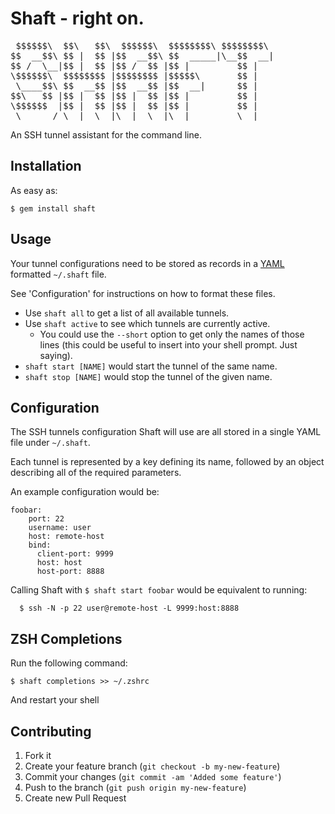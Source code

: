 # Shaft - right on.

<pre>
 $$$$$$\  $$\   $$\  $$$$$$\  $$$$$$$$\ $$$$$$$$\
$$  __$$\ $$ |  $$ |$$  __$$\ $$  _____|\__$$  __|
$$ /  \__|$$ |  $$ |$$ /  $$ |$$ |         $$ |
\$$$$$$\  $$$$$$$$ |$$$$$$$$ |$$$$$\       $$ |
 \____$$\ $$  __$$ |$$  __$$ |$$  __|      $$ |
$$\   $$ |$$ |  $$ |$$ |  $$ |$$ |         $$ |
\$$$$$$  |$$ |  $$ |$$ |  $$ |$$ |         $$ |
 \______/ \__|  \__|\__|  \__|\__|         \__|
</pre>

An SSH tunnel assistant for the command line.


## Installation

As easy as:

    $ gem install shaft

## Usage

Your tunnel configurations need to be stored as records in
a [YAML](http://www.yaml.org) formatted `~/.shaft` file.

See 'Configuration' for instructions on how to format these
files.

* Use `shaft all` to get a list of all available tunnels.
* Use `shaft active` to see which tunnels are currently active.
  - You could use the `--short` option to get only the names
    of those lines (this could be useful to insert into your
    shell prompt. Just saying).
* `shaft start [NAME]` would start the tunnel of the same name.
* `shaft stop [NAME]` would stop the tunnel of the given name.

## Configuration

The SSH tunnels configuration Shaft will use are all stored in
a single YAML file under `~/.shaft`.

Each tunnel is represented by a key defining its name, followed
by an object describing all of the required parameters.

An example configuration would be:

    foobar:
        port: 22
        username: user
        host: remote-host
        bind:
          client-port: 9999
          host: host
          host-port: 8888

Calling Shaft with `$ shaft start foobar` would be equivalent
to running:

      $ ssh -N -p 22 user@remote-host -L 9999:host:8888

## ZSH Completions

Run the following command:

    $ shaft completions >> ~/.zshrc

And restart your shell

## Contributing

1. Fork it
2. Create your feature branch (`git checkout -b my-new-feature`)
3. Commit your changes (`git commit -am 'Added some feature'`)
4. Push to the branch (`git push origin my-new-feature`)
5. Create new Pull Request
